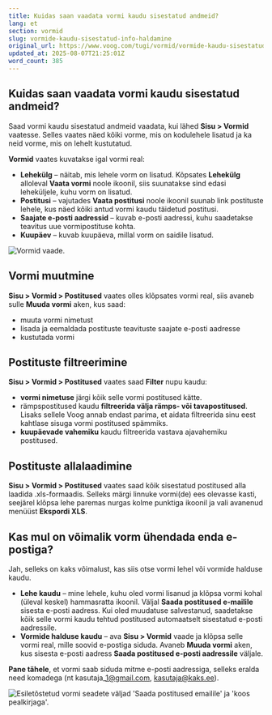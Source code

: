 ```yaml
---
title: Kuidas saan vaadata vormi kaudu sisestatud andmeid?
lang: et
section: vormid
slug: vormide-kaudu-sisestatud-info-haldamine
original_url: https://www.voog.com/tugi/vormid/vormide-kaudu-sisestatud-info-haldamine
updated_at: 2025-08-07T21:25:01Z
word_count: 385
---
```

## Kuidas saan vaadata vormi kaudu sisestatud andmeid?

Saad vormi kaudu sisestatud andmeid vaadata, kui lähed **Sisu > Vormid** vaatesse. Selles vaates näed kõiki vorme, mis on kodulehele lisatud ja ka neid vorme, mis on lehelt kustutatud.  

**Vormid** vaates kuvatakse igal vormi real:

- **Lehekülg** – näitab, mis lehele vorm on lisatud. Kõpsates **Lehekülg** alloleval **Vaata vormi** noole ikoonil, siis suunatakse sind edasi leheküljele, kuhu vorm on lisatud.
- **Postitusi** – vajutades **Vaata postitusi** noole ikoonil suunab link postituste lehele, kus näed kõiki antud vormi kaudu täidetud postitusi.
- **Saajate e-posti aadres****s****id** – kuvab e-posti aadressi, kuhu saadetakse teavitus uue vormipostituse kohta.
- **Kuupäev** – kuvab kuupäeva, millal vorm on saidile lisatud.

![Vormid vaade.](https://media.voog.com/0000/0036/2183/photos/vormid_block.webp "Vormid vaade.")

## Vormi muutmine

**Sisu > Vormid > Postitused** vaates olles klõpsates vormi real, siis avaneb sulle **Muuda vormi** aken, kus saad:

- muuta vormi nimetust
- lisada ja eemaldada postituste teavituste saajate e-posti aadresse
- kustutada vormi

## Postituste filtreerimine

**Sisu > Vormid > Postitused** vaates saad **Filter** nupu kaudu:

- **vormi nimetuse** järgi kõik selle vormi postitused kätte.
- rämpspostitused kaudu **filtreerida välja rämps- või tavapostitused**. Lisaks sellele Voog annab endast parima, et aidata filtreerida sinu eest kahtlase sisuga vormi postitused spämmiks.
- **kuupäevade vahemiku** kaudu filtreerida vastava ajavahemiku postitused.

## Postituste allalaadimine

**Sisu > Vormid > Postitused** vaates saad kõik sisestatud postitused alla laadida .xls-formaadis. Selleks märgi linnuke vormi(de) ees olevasse kasti, seejärel klõpsa lehe paremas nurgas kolme punktiga ikoonil ja vali avanenud menüüst **Ekspordi XLS**.  

## Kas mul on võimalik vorm ühendada enda e-postiga?

Jah, selleks on kaks võimalust, kas siis otse vormi lehel või vormide halduse kaudu.  
  

- **Lehe kaudu** – mine lehele, kuhu oled vormi lisanud ja klõpsa vormi kohal (üleval keskel) hammasratta ikoonil. Väljal **Saada postitused e-mailile** sisesta e-posti aadress. Kui oled muudatuse salvestanud, saadetakse kõik selle vormi kaudu tehtud postitused automaatselt sisestatud e-posti aadressile.
- **Vormide halduse kaudu** – ava **Sisu > Vormid** vaade ja klõpsa selle vormi real, mille soovid e-postiga siduda. Avaneb **Muuda vormi** aken, kus sisesta e-posti aadress **Saada postitused e-posti aadressile** väljale.

  
 **Pane tähele**, et vormi saab siduda mitme e-posti aadressiga, selleks eralda need komadega (nt kasutaja\_1@gmail.com, kasutaja@kaks.ee).  

![Esiletõstetud vormi seadete väljad 'Saada postitused emailile' ja 'koos pealkirjaga'.](https://media.voog.com/0000/0036/2183/photos/Vormid_ja_tagasiside4-4n_block.png "Esiletõstetud vormi seadete väljad 'Saada postitused emailile' ja 'koos pealkirjaga'.")
